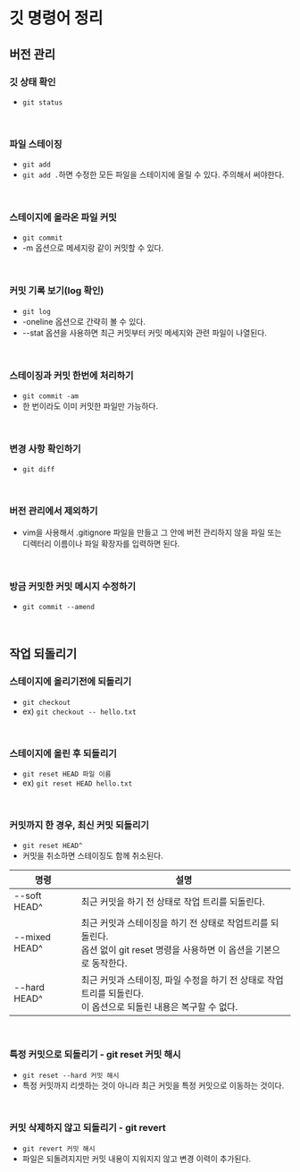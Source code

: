 # 깃 명령어 정리

## 버전 관리

### 깃 상태 확인
- `git status`
<br>

### 파일 스테이징
- `git add`
- `git add .`하면 수정한 모든 파일을 스테이지에 올릴 수 있다. 주의해서 써야한다.
<br>

### 스테이지에 올라온 파일 커밋
- `git commit`
- -m 옵션으로 메세지랑 같이 커밋할 수 있다.
<br>

### 커밋 기록 보기(log 확인)
- `git log`
- -oneline 옵션으로 간략히 볼 수 있다.
- --stat 옵션을 사용하면 최근 커밋부터 커밋 메세지와 관련 파일이 나열된다.
<br>

### 스테이징과 커밋 한번에 처리하기
- `git commit -am`
- 한 번이라도 이미 커밋한 파일만 가능하다.
<br>

### 변경 사항 확인하기
- `git diff`
<br>

### 버전 관리에서 제외하기
- vim을 사용해서 .gitignore 파일을 만들고 그 안에 버전 관리하지 않을 파일 또는 디렉터리 이름이나 파일 확장자를 입력하면 된다.
<br>

### 방금 커밋한 커밋 메시지 수정하기
- `git commit --amend`
<br>

## 작업 되돌리기

### 스테이지에 올리기전에 되돌리기
- `git checkout`
- ex) `git checkout -- hello.txt`
<br>

### 스테이지에 올린 후 되돌리기
- `git reset HEAD 파일 이름`
- ex) `git reset HEAD hello.txt`
<br>

### 커밋까지 한 경우, 최신 커밋 되돌리기
- `git reset HEAD^`
- 커밋을 취소하면 스테이징도 함께 취소된다.

|  <center>명령</center> |  <center>설명</center> |
|:--------|:--------|
|--soft HEAD^ | 최근 커밋을 하기 전 상태로 작업 트리를 되돌린다.|
|--mixed HEAD^ | 최근 커밋과 스테이징을 하기 전 상태로 작업트리를 되돌린다. <br> 옵션 없이 git reset 명령을 사용하면 이 옵션을 기본으로 동작한다.|
|--hard HEAD^ | 최근 커밋과 스테이징, 파일 수정을 하기 전 상태로 작업트리를 되돌린다. <br> 이 옵션으로 되돌린 내용은 복구할 수 없다.|
<br>

### 특정 커밋으로 되돌리기 - git reset 커밋 해시
- `git reset --hard 커밋 해시`
- 특정 커밋까지 리셋하는 것이 아니라 최근 커밋을 특정 커밋으로 이동하는 것이다.
<br>

### 커밋 삭제하지 않고 되돌리기 - git revert
- `git revert 커밋 해시`
- 파일은 되돌려지지만 커밋 내용이 지워지지 않고 변경 이력이 추가된다.
<br> 